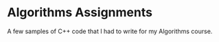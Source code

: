 # Algorithms Assignments

A few samples of C++ code that I had to write for my Algorithms course. 



